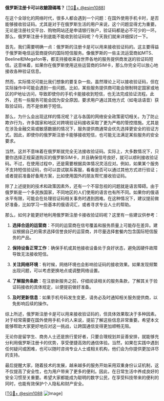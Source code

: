 **俄罗斯注册卡可以收驗證碼嗎？** [[TG💪+ @esim1088](https://t.me/s/esim1088)]

在这个全球化的网络时代，很多人都会遇到一个问题：在国外使用手机卡时，是否能够接收验证码。尤其是对于在俄罗斯生活的用户来说，这个问题显得尤为重要。无论是注册社交平台、购物网站还是申请银行账户，验证码都是必不可少的一环。那么，俄罗斯注册卡到底能不能收到验证码呢？今天我们就来详细探讨一下。

首先，我们需要明确一点：俄罗斯的注册卡是可以用来接收验证码的。这主要得益于俄罗斯电信运营商提供的国际短信服务。像俄罗斯的一些主流运营商如MTS、Beeline和Megafon等，都支持接收来自世界各地的服务提供商发送的验证码短信。这意味着，如果你在俄罗斯使用这些运营商的SIM卡，那么你完全可以放心地接收各种验证信息。

然而，实际情况可能比我们想象的要复杂一些。虽然理论上可以接收验证码，但在实际操作中可能会遇到一些问题。比如，某些服务提供商可能会限制特定国家或地区的IP地址访问，导致即使你的手机卡能接收到短信，也无法完成验证流程。此外，还有一些服务可能会因为安全原因，要求用户通过其他方式（如电话语音）获取验证码，而不是依赖于短信。

那么，为什么会出现这样的情况呢？这与各国的网络安全政策密切相关。为了防止欺诈行为，许多国家和地区对跨境验证码接收采取了更为严格的管控措施。尤其是在涉及金融交易或敏感数据的情况下，服务提供商通常会优先选择更安全的验证方式。因此，即使你的俄罗斯注册卡能够接收短信，也可能无法满足某些服务的安全要求。

当然，这并不意味着在俄罗斯就完全无法接收验证码。实际上，大多数情况下，只要你选择正规渠道购买的俄罗斯SIM卡，并且确保信号良好，就可以顺利接收验证码。不过，在使用过程中，还是需要根据具体情况灵活应对。例如，如果某个服务不支持短信验证码，你可以尝试联系客服，看看是否可以通过其他方式进行验证；或者提前准备好备用方案，比如使用国外的朋友帮忙接收验证码。

除了上述提到的技术和政策因素外，还有一个不容忽视的问题就是语言障碍。由于俄罗斯是一个多民族国家，不同地区的人们使用的语言也有所不同。如果你的俄语水平有限，可能会在处理验证码相关事务时遇到困难。在这种情况下，建议提前做好准备，比如学习一些基本的俄语词汇，或者寻求专业人士的帮助。

那么，如何才能更好地利用俄罗斯注册卡接收验证码呢？这里有一些建议供参考：

1. **选择合适的运营商**：不同的运营商在信号覆盖和服务质量上可能存在差异。建议根据自己的需求选择信誉良好的运营商，并尽量选择套餐内包含国际短信服务的产品。

2. **保持设备正常工作**：确保手机或其他接收设备处于良好状态，避免因硬件故障导致无法接收短信。

3. **关注网络环境**：有时候，网络环境也会影响验证码的接收效果。如果发现频繁出现问题，可以考虑更换地点或调整网络设置。

4. **了解服务条款**：在注册新服务之前，仔细阅读相关的服务条款，了解其关于验证码接收的具体规定，以便提前做好准备。

5. **及时更新信息**：如果手机号码发生变更，请务必及时通知相关服务提供商，以免影响后续的操作。

综上所述，俄罗斯注册卡是可以用来接收验证码的，但具体效果取决于多种因素。对于经常需要在国外使用手机卡的人来说，提前了解这些信息非常重要。希望本文能够帮助大家更好地应对这一挑战，让跨国通信变得更加顺畅无阻。

无论你是留学生、商务人士还是旅行爱好者，只要合理规划并妥善安排，就能够充分利用俄罗斯注册卡的优势，享受便捷高效的通信体验。当然，如果在实践中遇到任何疑问或困难，也可以随时咨询专业人士或相关机构，他们会为你提供更加详尽的支持。

最后提醒大家，随着技术的发展，越来越多的服务开始采用双重身份认证机制，这不仅提高了安全性，也为用户带来了更多的便利。因此，在日常生活中养成良好的安全习惯至关重要。希望大家都能成为聪明的数字公民，在享受科技带来的便利的同时，也能有效保护个人隐私和财产安全。

[[TG💪+ @esim1088](https://t.me/s/esim1088) ![Image](https://i.postimg.cc/4NQfJmqS/Snipaste-2025-05-13-00-14-12.png)]